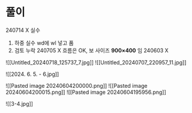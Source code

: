 # 풀이


240714 X 실수
1. 하중 실수 wd에 wl 넣고 품
2. 검토 누락
240705 X 흐름은 OK, 보 사이즈 **900×400** 임
240603 X


![[Untitled_20240718_125737_7.jpg]]
![[Untitled_20240707_220957_11.jpg]]



![[2024. 6. 5. - 6.jpg]]


![[Pasted image 20240604200000.png]]
![[Pasted image 20240604200015.png]]
![[Pasted image 20240604195956.png]]


![[3-4.jpg]]